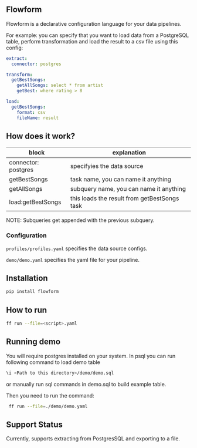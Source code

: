 ## Flowform
Flowform is a declarative configuration language for your data pipelines.

For example: you can specify that you want to load data from 
a PostgreSQL table, perform transformation and load the result
to a csv file using this config:
```yaml
extract:
  connector: postgres

transform:
  getBestSongs:
    getAllSongs: select * from artist
    getBest: where rating > 8

load:
  getBestSongs:
    format: csv
    fileName: result
```

## How does it work?

| block | explanation                                  |
|------|----------------------------------------------|
| connector: postgres | specifyies the data source                   |
| getBestSongs | task name, you can name it anything          |
| getAllSongs     | subquery name, you can name it anything      |
| load:getBestSongs | this loads the result from getBestSongs task |

NOTE: Subqueries get appended with the previous subquery.

### Configuration
`profiles/profiles.yaml` specifies the data source configs.

`demo/demo.yaml` specifies the yaml file for your pipeline. 

## Installation
```bash
pip install flowform
```

## How to run
```bash
ff run --file=<script>.yaml
```

## Running demo
You will require postgres installed on your system. 
In psql you can run following command to load demo table
```bash
\i <Path to this directory>/demo/demo.sql
```
or manually run sql commands in demo.sql to build example table. 

Then you need to run the command:
```bash
 ff run --file=./demo/demo.yaml 
```

## Support Status
Currently, supports extracting from PostgresSQL and exporting
to a file.